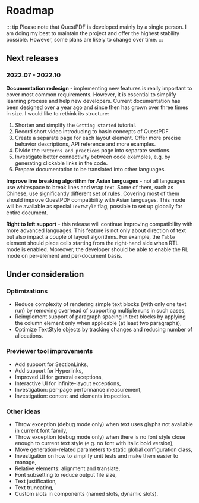 # Roadmap

::: tip
Please note that QuestPDF is developed mainly by a single person. I am doing my best to maintain the project and offer the highest stability possible. However, some plans are likely to change over time.
:::

## Next releases

### 2022.07 - 2022.10

**Documentation redesign** - implementing new features is really important to cover most common requirements. However, it is essential to simplify learning process and help new developers. Current documentation has been designed over a year ago and since then has grown over three times in size. I would like to rethink its structure:

1) Shorten and simplify the `Getting started` tutorial.
2) Record short video introducing to basic concepts of QuestPDF.
3) Create a separate page for each layout element. Offer more precise behavior descriptions, API reference and more examples.
4) Divide the `Patterns and practices` page into separate sections.
5) Investigate better connectivity between code examples, e.g. by generating clickable links in the code.
6) Prepare documentation to be translated into other languages.

**Improve line breaking algorithm for Asian languages** - not all languages use whitespace to break lines and wrap text. Some of them, such as Chinese, use significantly different [set of rules](https://en.wikipedia.org/wiki/Line_breaking_rules_in_East_Asian_languages). Covering most of them should improve QuestPDF compatibility with Asian languages. This mode will be available as special `TextStyle` flag, possible to set up globally for entire document.

**Right to left support** - this release will continue improving compatibility with more advanced languages. This feature is not only about direction of text but also impact a couple of layout algorithms. For example, the `Table` element should place cells starting from the right-hand side when RTL mode is enabled. Moreover, the developer should be able to enable the RL mode on per-element and per-document basis.


## Under consideration

### Optimizations

- Reduce complexity of rendering simple text blocks (with only one text run) by removing overhead of supporting multiple runs in such cases,
- Reimplement support of paragraph spacing in text blocks by applying the column element only when applicable (at least two paragraphs),
- Optimize TextStyle objects by tracking changes and reducing number of allocations.

### Previewer tool improvements

- Add support for SectionLinks,
- Add support for Hyperlinks,
- Improved UI for general exceptions,
- Interactive UI for infinite-layout exceptions,
- Investigation: per-page performance measurement,
- Investigation: content and elements inspection.

### Other ideas

- Throw exception (debug mode only) when text uses glyphs not available in current font family,
- Throw exception (debug mode only) when there is no font style close enough to current text style (e.g. no font with italic bold version),
- Move generation-related parameters to static global configuration class,
- Investigation on how to simplify unit tests and make them easier to manage,
- Relative elements: alignment and translate,
- Font subsetting to reduce output file size,
- Text justification,
- Text truncating,
- Custom slots in components (named slots, dynamic slots).
